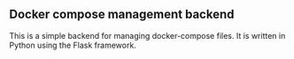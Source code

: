 ## Docker compose management backend

This is a simple backend for managing docker-compose files. It is written in Python using the Flask framework.
